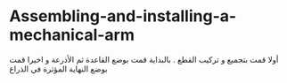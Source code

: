 # Assembling-and-installing-a-mechanical-arm
  أولا قمت بتجميع و تركيب القطع . بالبداية قمت بوضع القاعدة ثم الأذرعة و اخيرا قمت بوضع النهاية المؤثرة في الذراع  
